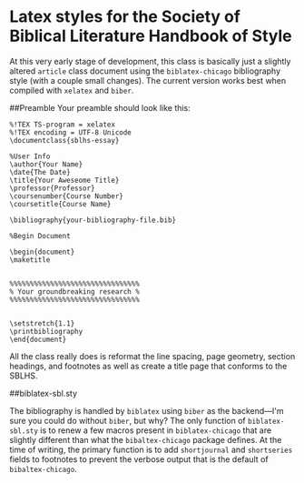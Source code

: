 # Latex styles for the Society of Biblical Literature Handbook of Style

At this very early stage of development, this class is basically just a slightly altered `article` class document using the `biblatex-chicago` bibliography style (with a couple small changes). The current version works best when compiled with `xelatex` and `biber`.


##Preamble
Your preamble should look like this:

	%!TEX TS-program = xelatex
	%!TEX encoding = UTF-8 Unicode
	\documentclass{sblhs-essay}

	%User Info
	\author{Your Name}
	\date{The Date}
	\title{Your Aweseome Title}
	\professor{Professor}
	\coursenumber{Course Number}
	\coursetitle{Course Name}
	
	\bibliography{your-bibliography-file.bib}

	%Begin Document

	\begin{document}
	\maketitle


	%%%%%%%%%%%%%%%%%%%%%%%%%%%%%%%%
	% Your groundbreaking research %
	%%%%%%%%%%%%%%%%%%%%%%%%%%%%%%%%


	\setstretch{1.1}
	\printbibliography
	\end{document}

All the class really does is reformat the line spacing, page geometry, section headings, and footnotes as well as create a title page that conforms to the SBLHS.

##biblatex-sbl.sty

The bibliography is handled by `biblatex` using `biber` as the backend—I'm sure you could do without `biber`, but why? The only function of `biblatex-sbl.sty` is to renew a few macros present in `biblatex-chicago` that are slightly different than what the `bibaltex-chicago` package defines. At the time of writing, the primary function is to add `shortjournal` and `shortseries` fields to footnotes to prevent the verbose output that is the default of `bibaltex-chicago`.